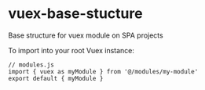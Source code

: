 # vuex-base-stucture
Base structure for vuex module on SPA projects

To import into your root Vuex instance: 

```
// modules.js
import { vuex as myModule } from '@/modules/my-module'
export default { myModule }

```
